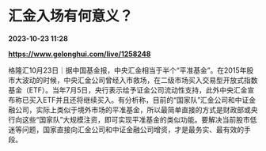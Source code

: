 # 汇金入场有何意义？

**2023-10-23 11:28**

**https://www.gelonghui.com/live/1258248**

格隆汇10月23日｜据中国基金报，中央汇金相当于半个“平准基金”。在2015年股市大波动的时候，中央汇金公司曾经入市救场，在二级市场买入交易型开放式指数基金（ETF）。当年7月5日，央行表示给予证金公司流动性支持，此外中央汇金宣布称已买入ETF并且还将继续买入。有分析称，目前的“国家队”汇金公司和中证金融公司，实际上类似于境外市场的平准基金，所以最简单直接的方式是财政部或央行向这些“国家队”大规模注资，即可实现平准基金的类似功能。要解决当前股市低迷等问题，国家直接向汇金公司和中证金融公司增资，才是最务实、最有效的手段。